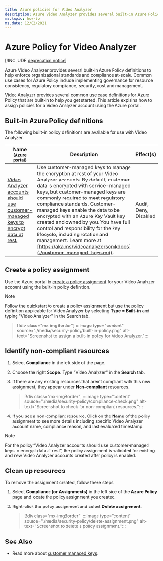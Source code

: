 ```yaml
---
title: Azure policies for Video Analyzer
description: Azure Video Analyzer provides several built-in Azure Policy definitions to help enforce organizational standards and compliance at-scale. This article explains how to assign policies for a Video Analyzer account. 
ms.topic: how-to
ms.date: 12/02/2021
---
```


# Azure Policy for Video Analyzer

[!INCLUDE [deprecation notice](./includes/deprecation-notice.md)]

Azure Video Analyzer provides several built-in [Azure Policy](../../governance/policy/overview.md) definitions to help enforce organizational standards and compliance at-scale. Common use cases for Azure Policy include implementing governance for resource consistency, regulatory compliance, security, cost and management. 

Video Analyzer provides several common use case definitions for Azure Policy that are built-in to help you get started. This article explains how to assign policies for a Video Analyzer account using the Azure portal. 

## Built-in Azure Policy definitions 

The following built-in policy definitions are available for use with Video Analyzer. 

|Name<br /><sub>(Azure portal)</sub> |Description |Effect(s) |Version<br /><sub>(GitHub)</sub> |
|---|---|---|---|
|[Video Analyzer accounts should use customer-managed keys to encrypt data at rest.](https://portal.azure.com/#blade/Microsoft_Azure_Policy/PolicyDetailBlade/definitionId/%2Fproviders%2FMicrosoft.Authorization%2FpolicyDefinitions%2F165a4137-c3ed-4fd0-a17f-1c8a80266580) |Use customer-managed keys to manage the encryption at rest of your Video Analyzer accounts. By default, customer data is encrypted with service-managed keys, but customer-managed keys are commonly required to meet regulatory compliance standards. Customer-managed keys enable the data to be encrypted with an Azure Key Vault key created and owned by you. You have full control and responsibility for the key lifecycle, including rotation and management. Learn more at [https://aka.ms/videoanalyzerscmkdocs](./customer-managed-keys.md).  |Audit, Deny, Disabled |[1.0.0](https://github.com/Azure/azure-policy/blob/master/built-in-policies/policyDefinitions/Video%20Analyzers/VideoAnalyzer_CustomerManagedKey_Audit.json) |

## Create a policy assignment 

Use the Azure portal to [create a policy assignment](../../governance/policy/assign-policy-portal.md) for your Video Analyzer account using the built-in policy definition. 

> [!NOTE]
>  Follow the [quickstart to create a policy assignment](../../governance/policy/assign-policy-portal.md) but use the policy definition applicable for Video Analyzer by selecting **Type = Built-in** and typing "Video Analyzer" in the Search tab. 

> [!div class="mx-imgBorder"]
> :::image type="content" source="./media/security-policy/built-in-policy.png" alt-text="Screenshot to assign a built-in policy for Video Analyzer.":::

## Identify non-compliant resources 

1. Select **Compliance** in the left side of the page.  
1. Choose the right **Scope**. Type "Video Analyzer" in the **Search** tab.
1. If there are any existing resources that aren't compliant with this new assignment, they appear under **Non-compliant** resources.

    > [!div class="mx-imgBorder"]
    > :::image type="content" source="./media/security-policy/compliance-check.png" alt-text="Screenshot to check for non-compliant resources.":::

1. If you see a non-compliant resource, Click on the **Name** of the policy assignment to see more details including specific Video Analyzer account name, compliance reason, and last evaluated timestamp.

> [!NOTE]
>  For the policy “Video Analyzer accounts should use customer-managed keys to encrypt data at rest”, the policy assignment is validated for existing and new Video Analyzer accounts created after policy is enabled. 

## Clean up resources 

To remove the assignment created, follow these steps: 

1. Select **Compliance (or Assignments)** in the left side of the **Azure Policy** page and locate the policy assignment you created. 
1. Right-click the policy assignment and select **Delete assignment**. 

    > [!div class="mx-imgBorder"]
    > :::image type="content" source="./media/security-policy/delete-assignment.png" alt-text="Screenshot to delete a policy assignment.":::

## See Also 

- Read more about [customer managed keys](customer-managed-keys.md).